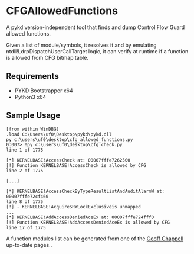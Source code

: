 # CFGAllowedFunctions
A pykd version-independent tool that finds and dump Control Flow Guard allowed functions.

Given a list of module/symbols, it resolves it and by emulating ntdll!LdrpDispatchUserCallTarget logic, it can verify at runtime
if a function is allowed from CFG bitmap table.

## Requirements

* PYKD Bootstrapper x64
* Python3 x64 

## Sample Usage
```
[from within WinDBG]
.load C:\Users\uf0\Desktop\pykd\pykd.dll
py c:\users\uf0\desktop\cfg_allowed_functions.py 
0:007> !py c:\users\uf0\desktop\cfg_check.py
line 1 of 1775

[*] KERNELBASE!AccessCheck at: 00007fffe7262500
[!] Function KERNELBASE!AccessCheck is allowed by CFG
line 2 of 1775

[...]

[*] KERNELBASE!AccessCheckByTypeResultListAndAuditAlarmW at: 00007fffe72cf460
line 8 of 1775
[!] - KERNELBASE!AcquireSRWLockExclusiveis unmapped
...
[*] KERNELBASE!AddAccessDeniedAceEx at: 00007fffe724fff0
[!] Function KERNELBASE!AddAccessDeniedAceEx is allowed by CFG
line 17 of 1775
```

A function modules list can be generated from one of the [Geoff Chappell](https://www.geoffchappell.com/studies/windows/win32/kernel32/api/index.htm) up-to-date pages..

